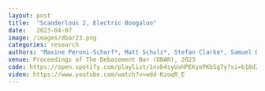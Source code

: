```yaml
---
layout: post
title:  "Scanderlous 2, Electric Boogaloo"
date:   2023-04-07
image: /images/dbar23.png
categories: research    
authors: "Maxine Peroni-Scharf*, Matt Schulz*, Stefan Clarke*, Samuel Day-Weiss*, Alexander Raistrick* (*equal contribution)"
venue: Proceedings of The Debasement Bar (DBAR), 2023
code: https://open.spotify.com/playlist/1nvb4syUvHPEKyoPKbSg7y?si=b18d2986c51743a5
video: https://www.youtube.com/watch?v=wdd-KzoqR_E
---
```

